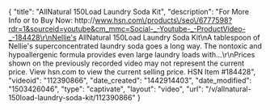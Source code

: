 {
    "title": "AllNatural 150Load Laundry Soda Kit",
    "description": "For More Info or to Buy Now: http:\/\/www.hsn.com\/products\/seo\/6777598?rdr=1&sourceid=youtube&cm_mmc=Social-_-Youtube-_-ProductVideo-_-184428\r\nNellie's AllNatural 150Load Laundry Soda Kit\nA tablespoon of Nellie's superconcentrated laundry soda goes a long way. The nontoxic and hypoallergenic formula provides even large laundry loads with...\r\nPrices shown on the previously recorded video may not represent the current price.  View hsn.com to view the current selling price. HSN Item #184428",
    "videoid": "112390866",
    "date_created": "1442914403",
    "date_modified": "1503426046",
    "type": "captivate",
    "layout": "video",
    "url": "\/v\/allnatural-150load-laundry-soda-kit\/112390866"
}
